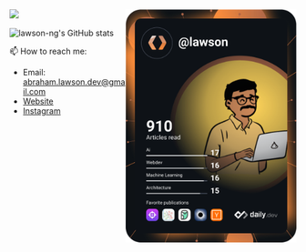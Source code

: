 <a href="https://dev.to/abrahamlawson">
<img src="https://d2fltix0v2e0sb.cloudfront.net/dev-badge.svg" width="48">
</a>
<img src="https://github.com/lawson-ng/lawson-ng/blob/master/devcard.svg" width="300"  align='right' width="400" alt="lawson-ng"/>



![lawson-ng's GitHub stats](https://github-readme-stats.vercel.app/api?username=newit-trungnt&show_icons=true&theme=radical)



📫 How to reach me: 
- Email: abraham.lawson.dev@gmail.com
- [Website](https://lawson-ng.com)
- [Instagram](https://www.instagram.com/lawson_nguyen/)
